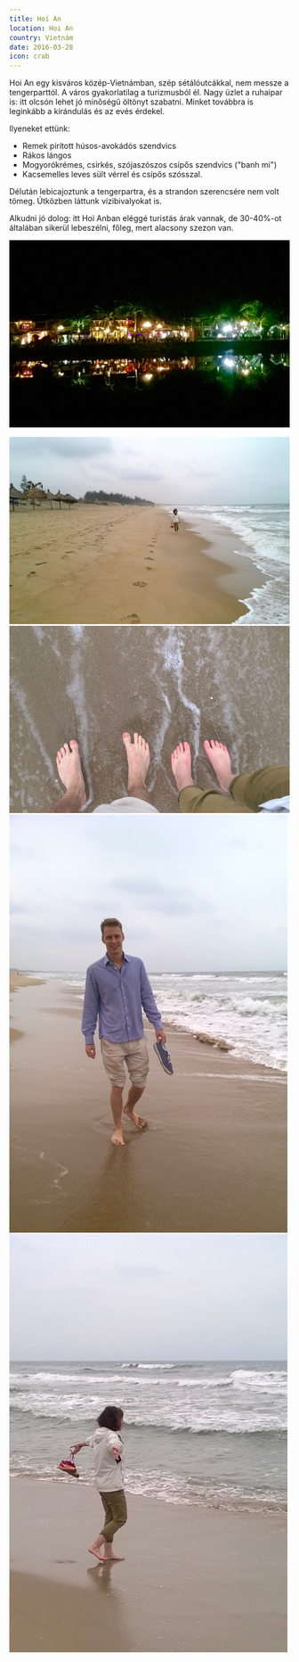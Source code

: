 ```yaml
---
title: Hoi An
location: Hoi An
country: Vietnám
date: 2016-03-28
icon: crab
---
```


Hoi An egy kisváros közép-Vietnámban, szép sétálóutcákkal, nem messze a tengerparttól. A város gyakorlatilag a turizmusból él. Nagy üzlet a ruhaipar is: itt olcsón lehet jó minőségű öltönyt szabatni. Minket továbbra is leginkább a kirándulás és az evés érdekel.

Ilyeneket ettünk:
- Remek pirított húsos-avokádós szendvics
- Rákos lángos
- Mogyorókrémes, csirkés, szójaszószos csípős szendvics ("banh mi")
- Kacsemelles leves sült vérrel és csípős szósszal.

Délután lebicajoztunk a tengerpartra, és a strandon szerencsére nem volt tömeg. Útközben láttunk vízibivalyokat is.

Alkudni jó dolog: itt Hoi Anban eléggé turistás árak vannak, de 30-40%-ot általában sikerül lebeszélni, főleg, mert alacsony szezon van.

![Hoi An night lights on the river bank](../../img/0328-1.jpg)

![seaside](../../img/0328-2.jpg)
![our feet in the sand](../../img/0328-3.jpg)
![Samu on the beach](../../img/0328-4.jpg)
![Eszter on the beach](../../img/0328-5.jpg)
